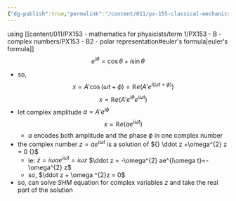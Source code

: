 ```yaml
---
{"dg-publish":true,"permalink":"/content/011/px-155-classical-mechanics-and-special-relativity/classical-mechanics/px-155-d-simple-harmonic-motion/px-155-d6-shm-and-complex-exponentials/","noteIcon":"1","created":"2024-10-01T18:27:09.660+01:00","updated":"2024-11-26T19:55:55.165+00:00"}
---
```


using [[content/011/PX153 - mathematics for physicists/term 1/PX153 - B - complex numbers/PX153 - B2 - polar representation#euler's formula\|euler's formula]]
$$e^{i\theta}=\cos\theta+i\sin\theta$$
- so, $$x=A' \cos{(\omega t+\phi)}= \mathbb Re(A'e^{i(\omega t + \phi)})$$
$$x=\mathbb{R}e(A'e^{i\theta}e^{i\omega t})$$
- let complex amplitude $a=A'e^{i\phi}$
$$x=\mathbb{R}e(ae^{i\omega t})$$
	- $a$ encodes both amplitude and the phase $\phi$ in one complex number
- the complex number $z=ae^{i\omega t}$ is a solution of ${} \ddot z +\omega^{2} z = 0 {}$
	- ie: $\dot z =  i \omega ae^{i\omega t}=i\omega z$
		$\ddot z = -\omega^{2} ae^{i\omega t}=-\omega^{2} z$
	- so, $\ddot z + \omega ^{2}z = 0$
- so, can solve $SHM$ equation for complex variables $z$ and take the real part of the solution